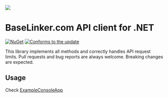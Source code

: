![](https://baselinker.com/assets/images/favicons/apple-icon-57x57.png)

# BaseLinker.com API client for .NET
[![NuGet](https://img.shields.io/nuget/v/BaseLinker)](https://www.nuget.org/packages/BaseLinker/) 
[![Conforms to the update](https://img.shields.io/badge/update-2023--08--23-brightgreen)](https://api.baselinker.com/index.php?changelog)

This library implements all methods and correctly handles API request limits. 
Pull requests and bug reports are always welcome. Breaking changes are expected.

## Usage
Check [ExampleConsoleApp](https://github.com/bugproof/BaseLinkerApi/tree/master/ExampleConsoleApp)
